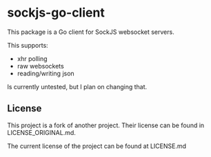 # sockjs-go-client

This package is a Go client for SockJS websocket servers.

This supports:

- xhr polling
- raw websockets
- reading/writing json

Is currently untested, but I plan on changing that.

## License

This project is a fork of another project. Their license can be found in LICENSE_ORIGINAL.md.

The current license of the project can be found at LICENSE.md